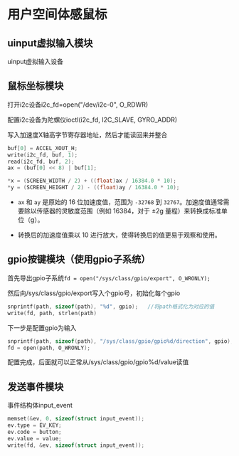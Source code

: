 # 用户空间体感鼠标

## uinput虚拟输入模块

uinput虚拟输入设备



## 鼠标坐标模块

打开i2c设备i2c_fd=open("/dev/i2c-0", O_RDWR)

配置i2c设备为陀螺仪ioctl(i2c_fd, I2C_SLAVE, GYRO_ADDR)

写入加速度X轴高字节寄存器地址，然后才能读回来并整合

```c
buf[0] = ACCEL_XOUT_H;
write(i2c_fd, buf, 1);
read(i2c_fd, buf, 2);
ax = (buf[0] << 8) | buf[1];
```

```c
*x = (SCREEN_WIDTH / 2) + ((float)ax / 16384.0 * 10); 
*y = (SCREEN_HEIGHT / 2) - ((float)ay / 16384.0 * 10);
```

- `ax` 和 `ay` 是原始的 16 位加速度值，范围为 `-32768` 到 `32767`。加速度值通常需要除以传感器的灵敏度范围（例如 16384，对于 ±2g 量程）来转换成标准单位（g）。

- 转换后的加速度值乘以 10 进行放大，使得转换后的值更易于观察和使用。

## gpio按键模块（使用gpio子系统）

首先导出gpio子系统```fd = open("/sys/class/gpio/export", O_WRONLY);```

然后向/sys/class/gpio/export写入个gpio号，初始化每个gpio

```c
snprintf(path, sizeof(path), "%d", gpio);	//将path格式化为对应的值
write(fd, path, strlen(path)
```

下一步是配置gpio为输入

```c
snprintf(path, sizeof(path), "/sys/class/gpio/gpio%d/direction", gpio);		////将path格式化为对应的路径
fd = open(path, O_WRONLY);
```

配置完成，后面就可以正常从/sys/class/gpio/gpio%d/value读值

## 发送事件模块

事件结构体input_event

```c
memset(&ev, 0, sizeof(struct input_event));
ev.type = EV_KEY;
ev.code = button;
ev.value = value;
write(fd, &ev, sizeof(struct input_event));
```

